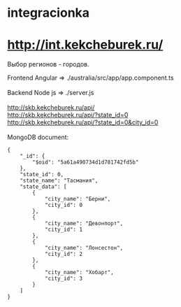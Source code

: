 # integracionka
# http://int.kekcheburek.ru/
Выбор регионов - городов.

Frontend Angular => ./australia/src/app/app.component.ts <br>
<br>
Backend Node js => ./server.js <br>
<br>
http://skb.kekcheburek.ru/api/  <br>
http://skb.kekcheburek.ru/api/?state_id=0  <br>
http://skb.kekcheburek.ru/api/?state_id=0&city_id=0
<br>
<br>
MongoDB document:

```
{
    "_id": {
        "$oid": "5a61a490734d1d781742fd5b"
    },
    "state_id": 0,
    "state_name": "Тасмания",
    "state_data": [
        {
            "city_name": "Берни",
            "city_id": 0
        },
        {
            "city_name": "Девонпорт",
            "city_id": 1
        },
        {
            "city_name": "Лонсестон",
            "city_id": 2
        },
        {
            "city_name": "Хобарт",
            "city_id": 3
        }
    ]
}
```
